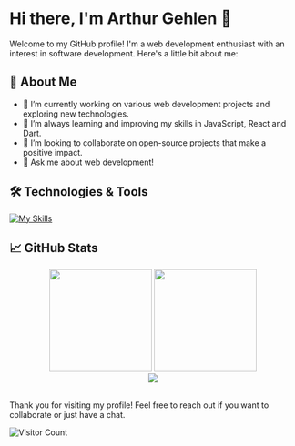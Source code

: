 # Hi there, I'm Arthur Gehlen 👋

Welcome to my GitHub profile! I'm a web development enthusiast with an interest in software development. Here's a little bit about me:

## 🚀 About Me

- 🔭 I’m currently working on various web development projects and exploring new technologies.
- 🌱 I’m always learning and improving my skills in JavaScript, React and Dart.
- 👯 I’m looking to collaborate on open-source projects that make a positive impact.
- 💬 Ask me about web development!

## 🛠️ Technologies & Tools

[![My Skills](https://skillicons.dev/icons?i=dart,html,css,scss,js,react,vite,git,vscode,figma)](https://skillicons.dev)

## 📈 GitHub Stats

<div align="center">
  <img height="180em" src="https://github-readme-stats.vercel.app/api?username=ArthurGehlen&show_icons=true&theme=tokyonight"/>
  <img height="180em" src="https://github-readme-streak-stats.herokuapp.com/?user=ArthurGehlen&theme=tokyonight"/>
</div>

<div align="center">
  <img src="https://github-readme-stats.vercel.app/api/top-langs/?username=ArthurGehlen&layout=normal&theme=tokyonight"/>
</div>

<br>

Thank you for visiting my profile! Feel free to reach out if you want to collaborate or just have a chat.

![Visitor Count](https://visitor-badge.laobi.icu/badge?page_id=ArthurGehlen)
